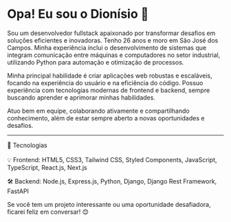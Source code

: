 <h1>Opa! Eu sou o Dionísio 👋</h1>


Sou um desenvolvedor fullstack apaixonado por transformar desafios em soluções eficientes e inovadoras. Tenho 26 anos e moro em São José dos Campos. Minha experiência inclui o desenvolvimento de sistemas que integram comunicação entre máquinas e computadores no setor industrial, utilizando Python para automação e otimização de processos.

Minha principal habilidade é criar aplicações web robustas e escaláveis, focando na experiência do usuário e na eficiência do código. Possuo experiência com tecnologias modernas de frontend e backend, sempre buscando aprender e aprimorar minhas habilidades.

Atuo bem em equipe, colaborando ativamente e compartilhando conhecimento, além de estar sempre aberto a novas oportunidades e desafios.
 <hr>
🚀 Tecnologias<br>
<br>
💡 Frontend: HTML5, CSS3, Tailwind CSS, Styled Components, JavaScript, TypeScript, React.js, Next.js

🛠 Backend: Node.js, Express.js, Python, Django, Django Rest Framework, FastAPI

Se você tem um projeto interessante ou uma oportunidade desafiadora, ficarei feliz em conversar! 😊
